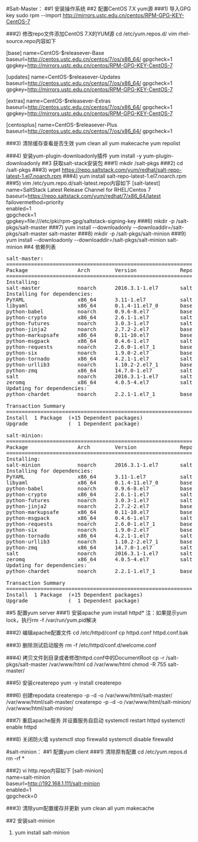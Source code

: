 #Salt-Master：
##1 安装操作系统
##2 配置CentOS 7.X yum源
###1) 导入GPG key
sudo rpm --import http://mirrors.ustc.edu.cn/centos/RPM-GPG-KEY-CentOS-7

###2) 修改repo文件添加CentOS 7.X的YUM源
cd /etc/yum.repos.d/
vim rhel-source.repo内容如下

[base]
name=CentOS-$releasever-Base
baseurl=http://centos.ustc.edu.cn/centos/7/os/x86_64/
gpgcheck=1
gpgkey=http://mirrors.ustc.edu.cn/centos/RPM-GPG-KEY-CentOS-7

[updates]
name=CentOS-$releasever-Updates
baseurl=http://centos.ustc.edu.cn/centos/7/os/x86_64/
gpgcheck=1
gpgkey=http://mirrors.ustc.edu.cn/centos/RPM-GPG-KEY-CentOS-7

[extras]
name=CentOS-$releasever-Extras
baseurl=http://centos.ustc.edu.cn/centos/7/os/x86_64/
gpgcheck=1
gpgkey=http://mirrors.ustc.edu.cn/centos/RPM-GPG-KEY-CentOS-7

[centosplus]
name=CentOS-$releasever-Plus
baseurl=http://centos.ustc.edu.cn/centos/7/os/x86_64/
gpgcheck=1

###3) 清除缓存查看是否生效
yum clean all
yum makecache
yum repolist

###4) 安装yum-plugin-downloadonly插件
yum install -y yum-plugin-downloadonly
##3 获取salt-stack安装包
###1) mkdir /salt-pkgs
###2) cd /salt-pkgs
###3) wget https://repo.saltstack.com/yum/redhat/salt-repo-latest-1.el7.noarch.rpm
###4) yum install salt-repo-latest-1.el7.noarch.rpm
###5) vim /etc/yum.repo.d/salt-latest.repo内容如下
[salt-latest]<br>
name=SaltStack Latest Release Channel for RHEL/Centos 7<br>
baseurl=https://repo.saltstack.com/yum/redhat/7/x86_64/latest<br>
failovermethod=priority<br>
enabled=1<br>
gpgcheck=1<br>
gpgkey=file:///etc/pki/rpm-gpg/saltstack-signing-key
###6) mkdir -p /salt-pkgs/salt-master
###7) yum install --downloadonly --downloaddir=/salt-pkgs/salt-master salt-master
###8) mkdir -p /salt-pkgs/salt-minion
###9) yum install --downloadonly --downloaddir=/salt-pkgs/salt-minion salt-minion
##4 依赖列表
<pre>
salt-master:
================================================================================
Package                Arch        Version              Repository        Size
================================================================================
Installing:
salt-master            noarch      2016.3.1-1.el7       salt-latest      1.4 M
Installing for dependencies:
PyYAML                 x86_64      3.11-1.el7           salt-latest      160 k
libyaml                x86_64      0.1.4-11.el7_0       base              55 k
python-babel           noarch      0.9.6-8.el7          base             1.4 M
python-crypto          x86_64      2.6.1-1.el7          salt-latest      469 k
python-futures         noarch      3.0.3-1.el7          salt-latest       26 k
python-jinja2          noarch      2.7.2-2.el7          base             515 k
python-markupsafe      x86_64      0.11-10.el7          base              25 k
python-msgpack         x86_64      0.4.6-1.el7          salt-latest       73 k
python-requests        noarch      2.6.0-1.el7_1        base              94 k
python-six             noarch      1.9.0-2.el7          base              29 k
python-tornado         x86_64      4.2.1-1.el7          salt-latest      636 k
python-urllib3         noarch      1.10.2-2.el7_1       base             100 k
python-zmq             x86_64      14.7.0-1.el7         salt-latest      482 k
salt                   noarch      2016.3.1-1.el7       salt-latest      6.1 M
zeromq                 x86_64      4.0.5-4.el7          salt-latest      583 k
Updating for dependencies:
python-chardet         noarch      2.2.1-1.el7_1        base             227 k

Transaction Summary
================================================================================
Install  1 Package  (+15 Dependent packages)
Upgrade             (  1 Dependent package)

salt-minion:
================================================================================
Package                Arch        Version              Repository        Size
================================================================================
Installing:
salt-minion            noarch      2016.3.1-1.el7       salt-latest       30 k
Installing for dependencies:
PyYAML                 x86_64      3.11-1.el7           salt-latest      160 k
libyaml                x86_64      0.1.4-11.el7_0       base              55 k
python-babel           noarch      0.9.6-8.el7          base             1.4 M
python-crypto          x86_64      2.6.1-1.el7          salt-latest      469 k
python-futures         noarch      3.0.3-1.el7          salt-latest       26 k
python-jinja2          noarch      2.7.2-2.el7          base             515 k
python-markupsafe      x86_64      0.11-10.el7          base              25 k
python-msgpack         x86_64      0.4.6-1.el7          salt-latest       73 k
python-requests        noarch      2.6.0-1.el7_1        base              94 k
python-six             noarch      1.9.0-2.el7          base              29 k
python-tornado         x86_64      4.2.1-1.el7          salt-latest      636 k
python-urllib3         noarch      1.10.2-2.el7_1       base             100 k
python-zmq             x86_64      14.7.0-1.el7         salt-latest      482 k
salt                   noarch      2016.3.1-1.el7       salt-latest      6.1 M
zeromq                 x86_64      4.0.5-4.el7          salt-latest      583 k
Updating for dependencies:
python-chardet         noarch      2.2.1-1.el7_1        base             227 k

Transaction Summary
================================================================================
Install  1 Package  (+15 Dependent packages)
Upgrade             (  1 Dependent package)
</pre>
##5 配置yum server
###1) 安装apache
yum install httpd*
注：如果提示yum lock，执行rm -f /var/run/yum.pid解决

###2) 编辑apache配置文件
cd /etc/httpd/conf
cp httpd.conf httpd.conf.bak

###3) 删除测试启动服务
rm -f /etc/httpd/conf.d/welcome.conf

###4) 拷贝文件到目录或者修改httpd.conf中的DocumentRoot
cp -r /salt-pkgs/salt-master /var/www/html
cd /var/www/html
chmod -R 755 salt-master/

###5) 安装createrepo
yum -y install createrepo

###6) 创建repodata
createrepo -p -d -o /var/www/html/salt-master/ /var/www/html/salt-master/
createrepo -p -d -o /var/www/html/salt-minion/ /var/www/html/salt-minion/

###7) 重启apache服务 并设置服务自启动
systemctl restart httpd
systemctl enable httpd

###8) 关闭防火墙
systemctl stop firewalld
systemctl disable firewalld

#salt-minion：
##1 配置yum client
###1) 清除原有配置
cd /etc/yum.repos.d
rm -rf *

###2) vi http.repo内容如下
[salt-minion]<br>
name=salt-minion<br>
baseurl=http://192.168.1.111/salt-minion<br>
enabled=1<br>
gpgcheck=0<br>

###3) 清除yum配置缓存并更新
yum clean all
yum makecache

##2 安装salt-minion
1) yum install salt-minion
